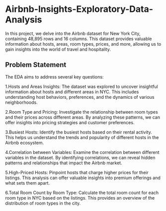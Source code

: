# Airbnb-Insights-Exploratory-Data-Analysis
In this project, we delve into the Airbnb dataset for New York City, containing 48,895 rows and 16 columns. This dataset provides valuable information about hosts, areas, room types, prices, and more, allowing us to gain insights into the world of travel and hospitality.

## Problem Statement
The EDA aims to address several key questions:

1.Hosts and Areas Insights: The dataset was explored to uncover insightful information about hosts and different areas in NYC. This includes understanding host behaviors, preferences, and the dynamics of various neighborhoods.

2.Room Type and Pricing: Investigate the relationship between room types and their prices across different areas. By analyzing these patterns, we can offer insights into pricing strategies and customer preferences.

3.Busiest Hosts: Identify the busiest hosts based on their rental activity. This helps us understand the trends and popularity of different hosts in the Airbnb ecosystem.

4.Correlation between Variables: Examine the correlation between different variables in the dataset. By identifying correlations, we can reveal hidden patterns and relationships that impact the Airbnb market.

5.High-Priced Hosts: Pinpoint hosts that charge higher prices for their listings. This analysis can offer valuable insights into premium offerings and what sets them apart.

6.Total Room Count by Room Type:  Calculate the total room count for each room type in NYC based on the listings. This provides an overview of the distribution of room types in the city.
